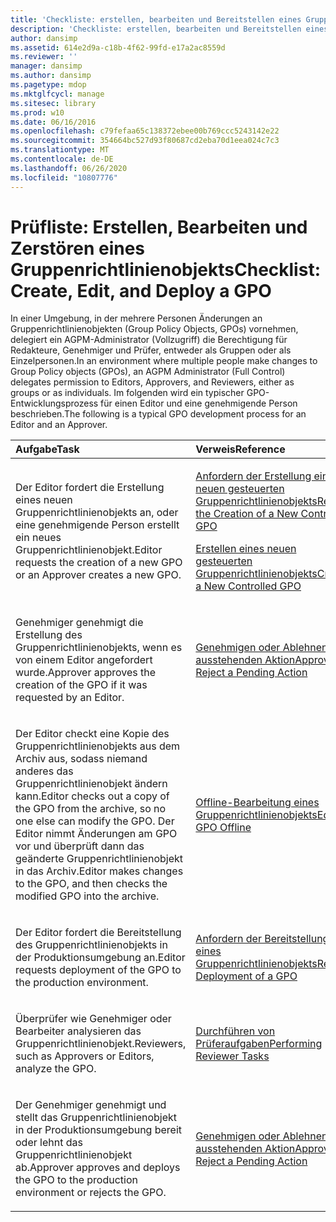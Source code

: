 ```yaml
---
title: 'Checkliste: erstellen, bearbeiten und Bereitstellen eines Gruppenrichtlinienobjekts'
description: 'Checkliste: erstellen, bearbeiten und Bereitstellen eines Gruppenrichtlinienobjekts'
author: dansimp
ms.assetid: 614e2d9a-c18b-4f62-99fd-e17a2ac8559d
ms.reviewer: ''
manager: dansimp
ms.author: dansimp
ms.pagetype: mdop
ms.mktglfcycl: manage
ms.sitesec: library
ms.prod: w10
ms.date: 06/16/2016
ms.openlocfilehash: c79fefaa65c138372ebee00b769ccc5243142e22
ms.sourcegitcommit: 354664bc527d93f80687cd2eba70d1eea024c7c3
ms.translationtype: MT
ms.contentlocale: de-DE
ms.lasthandoff: 06/26/2020
ms.locfileid: "10807776"
---
```

# <span data-ttu-id="1d7d1-103">Prüfliste: Erstellen, Bearbeiten und Zerstören eines Gruppenrichtlinienobjekts</span><span class="sxs-lookup"><span data-stu-id="1d7d1-103">Checklist: Create, Edit, and Deploy a GPO</span></span>


<span data-ttu-id="1d7d1-104">In einer Umgebung, in der mehrere Personen Änderungen an Gruppenrichtlinienobjekten (Group Policy Objects, GPOs) vornehmen, delegiert ein AGPM-Administrator (Vollzugriff) die Berechtigung für Redakteure, Genehmiger und Prüfer, entweder als Gruppen oder als Einzelpersonen.</span><span class="sxs-lookup"><span data-stu-id="1d7d1-104">In an environment where multiple people make changes to Group Policy objects (GPOs), an AGPM Administrator (Full Control) delegates permission to Editors, Approvers, and Reviewers, either as groups or as individuals.</span></span> <span data-ttu-id="1d7d1-105">Im folgenden wird ein typischer GPO-Entwicklungsprozess für einen Editor und eine genehmigende Person beschrieben.</span><span class="sxs-lookup"><span data-stu-id="1d7d1-105">The following is a typical GPO development process for an Editor and an Approver.</span></span>

<table>
<colgroup>
<col width="50%" />
<col width="50%" />
</colgroup>
<thead>
<tr class="header">
<th align="left"><span data-ttu-id="1d7d1-106">Aufgabe</span><span class="sxs-lookup"><span data-stu-id="1d7d1-106">Task</span></span></th>
<th align="left"><span data-ttu-id="1d7d1-107">Verweis</span><span class="sxs-lookup"><span data-stu-id="1d7d1-107">Reference</span></span></th>
</tr>
</thead>
<tbody>
<tr class="odd">
<td align="left"><p><span data-ttu-id="1d7d1-108">Der Editor fordert die Erstellung eines neuen Gruppenrichtlinienobjekts an, oder eine genehmigende Person erstellt ein neues Gruppenrichtlinienobjekt.</span><span class="sxs-lookup"><span data-stu-id="1d7d1-108">Editor requests the creation of a new GPO or an Approver creates a new GPO.</span></span></p></td>
<td align="left"><p><a href="request-the-creation-of-a-new-controlled-gpo.md" data-raw-source="[Request the Creation of a New Controlled GPO](request-the-creation-of-a-new-controlled-gpo.md)"><span data-ttu-id="1d7d1-109">Anfordern der Erstellung eines neuen gesteuerten Gruppenrichtlinienobjekts</span><span class="sxs-lookup"><span data-stu-id="1d7d1-109">Request the Creation of a New Controlled GPO</span></span></a></p>
<p><a href="create-a-new-controlled-gpo.md" data-raw-source="[Create a New Controlled GPO](create-a-new-controlled-gpo.md)"><span data-ttu-id="1d7d1-110">Erstellen eines neuen gesteuerten Gruppenrichtlinienobjekts</span><span class="sxs-lookup"><span data-stu-id="1d7d1-110">Create a New Controlled GPO</span></span></a></p></td>
</tr>
<tr class="even">
<td align="left"><p><span data-ttu-id="1d7d1-111">Genehmiger genehmigt die Erstellung des Gruppenrichtlinienobjekts, wenn es von einem Editor angefordert wurde.</span><span class="sxs-lookup"><span data-stu-id="1d7d1-111">Approver approves the creation of the GPO if it was requested by an Editor.</span></span></p></td>
<td align="left"><p><a href="approve-or-reject-a-pending-action.md" data-raw-source="[Approve or Reject a Pending Action](approve-or-reject-a-pending-action.md)"><span data-ttu-id="1d7d1-112">Genehmigen oder Ablehnen einer ausstehenden Aktion</span><span class="sxs-lookup"><span data-stu-id="1d7d1-112">Approve or Reject a Pending Action</span></span></a></p></td>
</tr>
<tr class="odd">
<td align="left"><p><span data-ttu-id="1d7d1-113">Der Editor checkt eine Kopie des Gruppenrichtlinienobjekts aus dem Archiv aus, sodass niemand anderes das Gruppenrichtlinienobjekt ändern kann.</span><span class="sxs-lookup"><span data-stu-id="1d7d1-113">Editor checks out a copy of the GPO from the archive, so no one else can modify the GPO.</span></span> <span data-ttu-id="1d7d1-114">Der Editor nimmt Änderungen am GPO vor und überprüft dann das geänderte Gruppenrichtlinienobjekt in das Archiv.</span><span class="sxs-lookup"><span data-stu-id="1d7d1-114">Editor makes changes to the GPO, and then checks the modified GPO into the archive.</span></span></p></td>
<td align="left"><p><a href="edit-a-gpo-offline.md" data-raw-source="[Edit a GPO Offline](edit-a-gpo-offline.md)"><span data-ttu-id="1d7d1-115">Offline-Bearbeitung eines Gruppenrichtlinienobjekts</span><span class="sxs-lookup"><span data-stu-id="1d7d1-115">Edit a GPO Offline</span></span></a></p></td>
</tr>
<tr class="even">
<td align="left"><p><span data-ttu-id="1d7d1-116">Der Editor fordert die Bereitstellung des Gruppenrichtlinienobjekts in der Produktionsumgebung an.</span><span class="sxs-lookup"><span data-stu-id="1d7d1-116">Editor requests deployment of the GPO to the production environment.</span></span></p></td>
<td align="left"><p><a href="request-deployment-of-a-gpo.md" data-raw-source="[Request Deployment of a GPO](request-deployment-of-a-gpo.md)"><span data-ttu-id="1d7d1-117">Anfordern der Bereitstellung eines Gruppenrichtlinienobjekts</span><span class="sxs-lookup"><span data-stu-id="1d7d1-117">Request Deployment of a GPO</span></span></a></p></td>
</tr>
<tr class="odd">
<td align="left"><p><span data-ttu-id="1d7d1-118">Überprüfer wie Genehmiger oder Bearbeiter analysieren das Gruppenrichtlinienobjekt.</span><span class="sxs-lookup"><span data-stu-id="1d7d1-118">Reviewers, such as Approvers or Editors, analyze the GPO.</span></span></p></td>
<td align="left"><p><a href="performing-reviewer-tasks.md" data-raw-source="[Performing Reviewer Tasks](performing-reviewer-tasks.md)"><span data-ttu-id="1d7d1-119">Durchführen von Prüferaufgaben</span><span class="sxs-lookup"><span data-stu-id="1d7d1-119">Performing Reviewer Tasks</span></span></a></p></td>
</tr>
<tr class="even">
<td align="left"><p><span data-ttu-id="1d7d1-120">Der Genehmiger genehmigt und stellt das Gruppenrichtlinienobjekt in der Produktionsumgebung bereit oder lehnt das Gruppenrichtlinienobjekt ab.</span><span class="sxs-lookup"><span data-stu-id="1d7d1-120">Approver approves and deploys the GPO to the production environment or rejects the GPO.</span></span></p></td>
<td align="left"><p><a href="approve-or-reject-a-pending-action.md" data-raw-source="[Approve or Reject a Pending Action](approve-or-reject-a-pending-action.md)"><span data-ttu-id="1d7d1-121">Genehmigen oder Ablehnen einer ausstehenden Aktion</span><span class="sxs-lookup"><span data-stu-id="1d7d1-121">Approve or Reject a Pending Action</span></span></a></p></td>
</tr>
</tbody>
</table>

 

 

 





